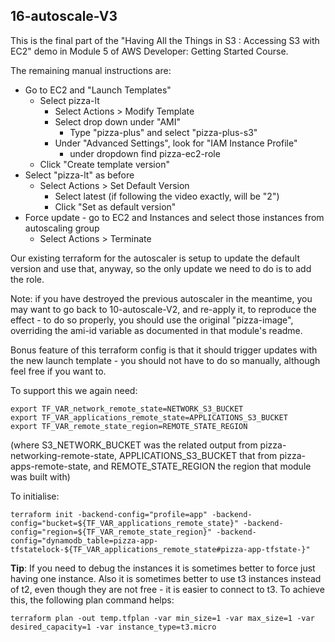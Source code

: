 
## 16-autoscale-V3

This is the final part of the "Having All the Things in S3 : Accessing S3 with EC2" demo in Module 5 of
AWS Developer: Getting Started Course.

The remaining manual instructions are:
- Go to EC2 and "Launch Templates"
    - Select pizza-lt
	    - Select Actions > Modify Template
		- Select drop down under "AMI"
		    - Type "pizza-plus" and select "pizza-plus-s3"
		- Under "Advanced Settings", look for "IAM Instance Profile"
		    - under dropdown find pizza-ec2-role
	- Click "Create template version"
- Select "pizza-lt" as before
    - Select Actions > Set Default Version
	    - Select latest (if following the video exactly, will be "2")
		- Click "Set as default version"
- Force update - go to EC2 and Instances and select those instances from autoscaling group
    - Select Actions > Terminate

Our existing terraform for the autoscaler is setup to update the default version and use that,
anyway, so the only update we need to do is to add the role.

Note: if you have destroyed the previous autoscaler in the meantime, you may want to go
back to 10-autoscale-V2, and re-apply it, to reproduce the effect - to do so properly,
you should use the original "pizza-image", overriding the ami-id variable as documented
in that module's readme.

Bonus feature of this terraform config is that it should trigger updates with the new
launch template - you should not have to do so manually, although feel free if you want to.

To support this we again need:

    export TF_VAR_network_remote_state=NETWORK_S3_BUCKET
    export TF_VAR_applications_remote_state=APPLICATIONS_S3_BUCKET
    export TF_VAR_remote_state_region=REMOTE_STATE_REGION

(where S3_NETWORK_BUCKET was the related output from pizza-networking-remote-state,
APPLICATIONS_S3_BUCKET that from pizza-apps-remote-state, and REMOTE_STATE_REGION
the region that module was built with)

To initialise:

    terraform init -backend-config="profile=app" -backend-config="bucket=${TF_VAR_applications_remote_state}" -backend-config="region=${TF_VAR_remote_state_region}" -backend-config="dynamodb_table=pizza-app-tfstatelock-${TF_VAR_applications_remote_state#pizza-app-tfstate-}"

**Tip**: If you need to debug the instances it is sometimes better to force just
having one instance. Also it is sometimes better to use t3 instances instead of t2,
even though they are not free - it is easier to connect to t3. To achieve this, the
following plan command helps:

    terraform plan -out temp.tfplan -var min_size=1 -var max_size=1 -var desired_capacity=1 -var instance_type=t3.micro

